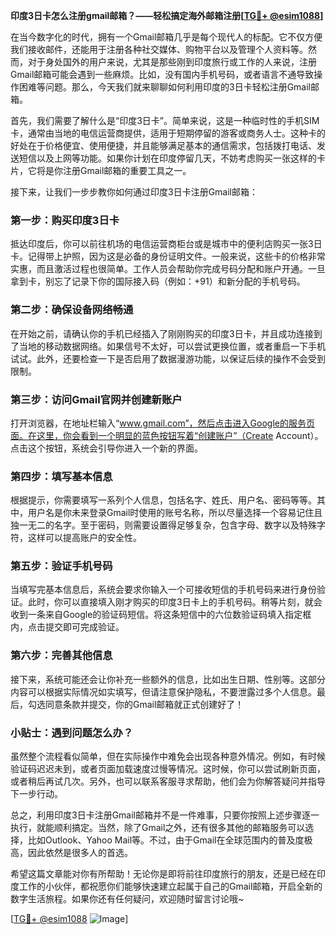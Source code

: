 **印度3日卡怎么注册gmail邮箱？——轻松搞定海外邮箱注册[[TG💪+ @esim1088](https://t.me/s/esim1088)]**

在当今数字化的时代，拥有一个Gmail邮箱几乎是每个现代人的标配。它不仅方便我们接收邮件，还能用于注册各种社交媒体、购物平台以及管理个人资料等。然而，对于身处国外的用户来说，尤其是那些刚到印度旅行或工作的人来说，注册Gmail邮箱可能会遇到一些麻烦。比如，没有国内手机号码，或者语言不通导致操作困难等问题。那么，今天我们就来聊聊如何利用印度的3日卡轻松注册Gmail邮箱。

首先，我们需要了解什么是“印度3日卡”。简单来说，这是一种临时性的手机SIM卡，通常由当地的电信运营商提供，适用于短期停留的游客或商务人士。这种卡的好处在于价格便宜、使用便捷，并且能够满足基本的通信需求，包括拨打电话、发送短信以及上网等功能。如果你计划在印度停留几天，不妨考虑购买一张这样的卡片，它将是你注册Gmail邮箱的重要工具之一。

接下来，让我们一步步教你如何通过印度3日卡注册Gmail邮箱：

### 第一步：购买印度3日卡

抵达印度后，你可以前往机场的电信运营商柜台或是城市中的便利店购买一张3日卡。记得带上护照，因为这是必备的身份证明文件。一般来说，这些卡的价格非常实惠，而且激活过程也很简单。工作人员会帮助你完成号码分配和账户开通。一旦拿到卡，别忘了记录下你的国际接入码（例如：+91）和新分配的手机号码。

### 第二步：确保设备网络畅通

在开始之前，请确认你的手机已经插入了刚刚购买的印度3日卡，并且成功连接到了当地的移动数据网络。如果信号不太好，可以尝试更换位置，或者重启一下手机试试。此外，还要检查一下是否启用了数据漫游功能，以保证后续的操作不会受到限制。

### 第三步：访问Gmail官网并创建新账户

打开浏览器，在地址栏输入“www.gmail.com”，然后点击进入Google的服务页面。在这里，你会看到一个明显的蓝色按钮写着“创建账户”（Create Account）。点击这个按钮，系统会引导你进入一个新的界面。

### 第四步：填写基本信息

根据提示，你需要填写一系列个人信息，包括名字、姓氏、用户名、密码等等。其中，用户名是你未来登录Gmail时使用的账号名称，所以尽量选择一个容易记住且独一无二的名字。至于密码，则需要设置得足够复杂，包含字母、数字以及特殊字符，这样可以提高账户的安全性。

### 第五步：验证手机号码

当填写完基本信息后，系统会要求你输入一个可接收短信的手机号码来进行身份验证。此时，你可以直接填入刚才购买的印度3日卡上的手机号码。稍等片刻，就会收到一条来自Google的验证码短信。将这条短信中的六位数验证码填入指定框内，点击提交即可完成验证。

### 第六步：完善其他信息

接下来，系统可能还会让你补充一些额外的信息，比如出生日期、性别等。这部分内容可以根据实际情况如实填写，但请注意保护隐私，不要泄露过多个人信息。最后，勾选同意条款并提交，你的Gmail邮箱就正式创建好了！

### 小贴士：遇到问题怎么办？

虽然整个流程看似简单，但在实际操作中难免会出现各种意外情况。例如，有时候验证码迟迟未到，或者页面加载速度过慢等情况。这时候，你可以尝试刷新页面，或者稍后再试几次。另外，也可以联系客服寻求帮助，他们会为你解答疑问并指导下一步行动。

总之，利用印度3日卡注册Gmail邮箱并不是一件难事，只要你按照上述步骤逐一执行，就能顺利搞定。当然，除了Gmail之外，还有很多其他的邮箱服务可以选择，比如Outlook、Yahoo Mail等。不过，由于Gmail在全球范围内的普及度极高，因此依然是很多人的首选。

希望这篇文章能对你有所帮助！无论你是即将前往印度旅行的朋友，还是已经在印度工作的小伙伴，都祝愿你们能够快速建立起属于自己的Gmail邮箱，开启全新的数字生活旅程。如果你还有任何疑问，欢迎随时留言讨论哦~

[[TG💪+ @esim1088](https://t.me/s/esim1088) ![Image](https://i.postimg.cc/4NQfJmqS/Snipaste-2025-05-13-00-14-12.png)]